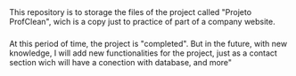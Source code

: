 ##
This repository is to storage the files of the project called "Projeto ProfClean", wich is a copy just to practice of part of a company website.


###
At this period of time, the project is "completed". But in the future, with new knowledge, I will add new functionalities for the project, just as a contact section wich will have a conection with database, and more"
